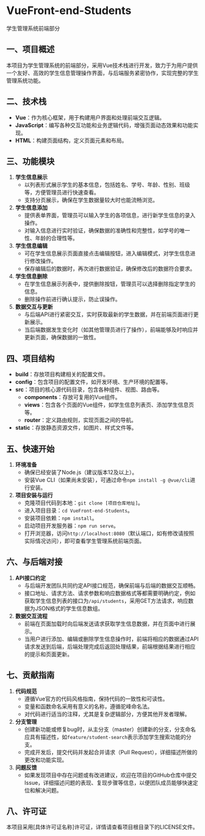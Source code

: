# VueFront-end-Students
学生管理系统前端部分
## 一、项目概述
本项目为学生管理系统的前端部分，采用Vue技术栈进行开发，致力于为用户提供一个友好、高效的学生信息管理操作界面，与后端服务紧密协作，实现完整的学生管理系统功能。

## 二、技术栈
- **Vue**：作为核心框架，用于构建用户界面和处理前端交互逻辑。
- **JavaScript**：编写各种交互功能和业务逻辑代码，增强页面动态效果和功能实现。
- **HTML**：构建页面结构，定义页面元素和布局。

## 三、功能模块
1. **学生信息展示**
    - 以列表形式展示学生的基本信息，包括姓名、学号、年龄、性别、班级等，方便管理员进行快速查看。
    - 支持分页展示，确保在学生数据量较大时也能流畅浏览。
2. **学生信息添加**
    - 提供表单界面，管理员可以输入学生的各项信息，进行新学生信息的录入操作。
    - 对输入信息进行实时验证，确保数据的准确性和完整性，如学号的唯一性、年龄的合理性等。
3. **学生信息编辑**
    - 可在学生信息展示页面直接点击编辑按钮，进入编辑模式，对学生信息进行修改操作。
    - 保存编辑后的数据时，再次进行数据验证，确保修改后的数据符合要求。
4. **学生信息删除**
    - 在学生信息展示列表中，提供删除按钮，管理员可以选择删除指定学生的信息。
    - 删除操作前进行确认提示，防止误操作。
5. **数据交互与更新**
    - 与后端API进行紧密交互，实时获取最新的学生数据，并在前端页面进行更新展示。
    - 当后端数据发生变化时（如其他管理员进行了操作），前端能够及时响应并更新页面，确保数据的一致性。

## 四、项目结构
- **build**：存放项目构建相关的配置文件。
- **config**：包含项目的配置文件，如开发环境、生产环境的配置等。
- **src**：项目的核心源代码目录，包含各种组件、视图、路由等。
    - **components**：存放可复用的Vue组件。
    - **views**：包含各个页面的Vue组件，如学生信息列表页、添加学生信息页等。
    - **router**：定义路由规则，实现页面之间的导航。
- **static**：存放静态资源文件，如图片、样式文件等。

## 五、快速开始
1. **环境准备**
    - 确保已经安装了Node.js（建议版本12及以上）。
    - 安装Vue CLI（如果尚未安装），可通过命令`npm install -g @vue/cli`进行安装。
2. **项目安装与运行**
    - 克隆项目代码到本地：`git clone [项目仓库地址]`。
    - 进入项目目录：`cd VueFront-end-Students`。
    - 安装项目依赖：`npm install`。
    - 启动项目开发服务器：`npm run serve`。
    - 打开浏览器，访问`http://localhost:8080`（默认端口，如有修改请按照实际情况访问），即可查看学生管理系统前端页面。

## 六、与后端对接
1. **API接口约定**
    - 与后端开发团队共同约定API接口规范，确保前端与后端的数据交互顺畅。
    - 接口地址、请求方法、请求参数和响应数据格式等都需要明确约定，例如获取学生信息列表的接口为`/api/students`，采用GET方法请求，响应数据为JSON格式的学生信息数组。
2. **数据交互流程**
    - 前端在页面加载时向后端发送请求获取学生信息数据，并在页面中进行展示。
    - 当用户进行添加、编辑或删除学生信息操作时，前端将相应的数据通过API请求发送到后端，后端处理完成后返回处理结果，前端根据结果进行相应的提示和页面更新。

## 七、贡献指南
1. **代码规范**
    - 遵循Vue官方的代码风格指南，保持代码的一致性和可读性。
    - 变量和函数命名采用有意义的名称，遵循驼峰命名法。
    - 对代码进行适当的注释，尤其是复杂逻辑部分，方便其他开发者理解。
2. **分支管理**
    - 创建新功能或修复bug时，从主分支（master）创建新的分支，分支命名应具有描述性，如`feature/student-search`表示添加学生搜索功能的分支。
    - 完成开发后，提交代码并发起合并请求（Pull Request），详细描述所做的更改和功能实现。
3. **问题反馈**
    - 如果发现项目中存在问题或有改进建议，欢迎在项目的GitHub仓库中提交Issue，详细描述问题的表现、复现步骤等信息，以便团队成员能够快速定位和解决问题。

## 八、许可证
本项目采用[具体许可证名称]许可证，详情请查看项目根目录下的LICENSE文件。
